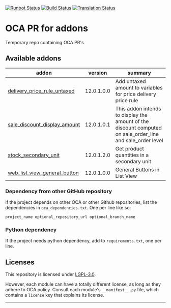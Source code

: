 [![Runbot Status](https://ops404.it/runbot/badge/flat//12.0.svg)](https://ops404.it/runbot/repo/git-github-com-ooops404-oca-pr-git-)
[![Build Status](https://github.com/ooops404/oca-pr/actions/workflows/ci-push.yml/badge.svg)](https://github.com/ooops404/oca-pr/actions/workflows/ci-push.yml)
[![Translation Status](http://weblate.ops404.it/widgets/oca-pr/-/svg-badge.svg)](http://weblate.ops404.it/engage/oca-pr/?utm_source=widget)

<!-- /!\ do not modify above this line -->

# OCA PR for addons

Temporary repo containing OCA PR's

<!-- /!\ do not modify below this line -->

<!-- prettier-ignore-start -->

[//]: # (addons)

Available addons
----------------
addon | version | summary
--- | --- | ---
[delivery_price_rule_untaxed](delivery_price_rule_untaxed/) | 12.0.1.0.0 | Add untaxed amount to variables for price delivery price rule
[sale_discount_display_amount](sale_discount_display_amount/) | 12.0.1.0.1 | This addon intends to display the amount of the discount computed on sale_order_line and sale_order level
[stock_secondary_unit](stock_secondary_unit/) | 12.0.1.2.0 | Get product quantities in a secondary unit
[web_list_view_general_button](web_list_view_general_button/) | 12.0.1.0.0 | General Buttons in List View

[//]: # (end addons)

<!-- prettier-ignore-end -->

### Dependency from other GitHub repository

If the project depends on other OCA or other Github repositories, list the dependencies in `oca_dependencies.txt`. One per line like so:

    project_name optional_repository_url optional_branch_name


### Python dependency

If the project needs python dependency, add  to `requirements.txt`, one per line.


## Licenses

This repository is licensed under [LGPL-3.0](LICENSE).

However, each module can have a totally different license, as long as they adhere to OCA
policy. Consult each module's `__manifest__.py` file, which contains a `license` key
that explains its license.

----
